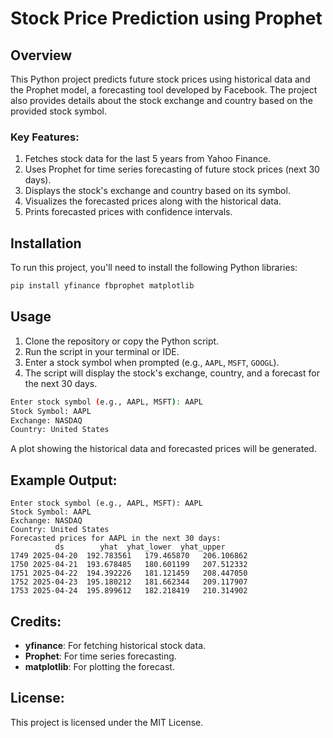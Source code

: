 
# Stock Price Prediction using Prophet

## Overview
This Python project predicts future stock prices using historical data and the Prophet model, a forecasting tool developed by Facebook. The project also provides details about the stock exchange and country based on the provided stock symbol.

### Key Features:
1. Fetches stock data for the last 5 years from Yahoo Finance.
2. Uses Prophet for time series forecasting of future stock prices (next 30 days).
3. Displays the stock's exchange and country based on its symbol.
4. Visualizes the forecasted prices along with the historical data.
5. Prints forecasted prices with confidence intervals.

## Installation

To run this project, you'll need to install the following Python libraries:

```bash
pip install yfinance fbprophet matplotlib
```

## Usage

1. Clone the repository or copy the Python script.
2. Run the script in your terminal or IDE.
3. Enter a stock symbol when prompted (e.g., `AAPL`, `MSFT`, `GOOGL`).
4. The script will display the stock's exchange, country, and a forecast for the next 30 days.

```bash
Enter stock symbol (e.g., AAPL, MSFT): AAPL
Stock Symbol: AAPL
Exchange: NASDAQ
Country: United States
```

A plot showing the historical data and forecasted prices will be generated.

## Example Output:

```
Enter stock symbol (e.g., AAPL, MSFT): AAPL
Stock Symbol: AAPL
Exchange: NASDAQ
Country: United States
Forecasted prices for AAPL in the next 30 days:
          ds        yhat  yhat_lower  yhat_upper
1749 2025-04-20  192.783561   179.465870   206.106862
1750 2025-04-21  193.678485   180.601199   207.512332
1751 2025-04-22  194.392226   181.121459   208.447050
1752 2025-04-23  195.180212   181.662344   209.117907
1753 2025-04-24  195.899612   182.218419   210.314902
```

## Credits:
- **yfinance**: For fetching historical stock data.
- **Prophet**: For time series forecasting.
- **matplotlib**: For plotting the forecast.

## License:
This project is licensed under the MIT License.
